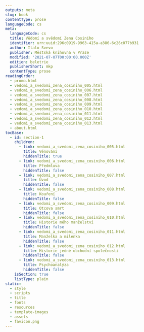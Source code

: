 ```yaml
---
outputs: meta
slug: book
contentType: prose
languageCode: cs
meta:
  languageCode: cs
  title: Vědomí a svědomí Zena Cosiniho
  identifier: urn:uuid:296c0919-9963-415a-a386-6c26c077b931
  author: Italo Svevo
  publisher: Městská knihovna v Praze
  modified: '2021-07-07T00:00:00.000Z'
  edition: beletrie
  publisherShort: mkp
  contentType: prose
readingOrder:
  - promo.html
  - vedomi_a_svedomi_zena_cosiniho_005.html
  - vedomi_a_svedomi_zena_cosiniho_006.html
  - vedomi_a_svedomi_zena_cosiniho_007.html
  - vedomi_a_svedomi_zena_cosiniho_008.html
  - vedomi_a_svedomi_zena_cosiniho_009.html
  - vedomi_a_svedomi_zena_cosiniho_010.html
  - vedomi_a_svedomi_zena_cosiniho_011.html
  - vedomi_a_svedomi_zena_cosiniho_012.html
  - vedomi_a_svedomi_zena_cosiniho_013.html
  - about.html
tocBase:
  - id: section-1
    children:
      - link: vedomi_a_svedomi_zena_cosiniho_005.html
        title: Věnování
        hiddenTitle: true
      - link: vedomi_a_svedomi_zena_cosiniho_006.html
        title: Předmluva
        hiddenTitle: false
      - link: vedomi_a_svedomi_zena_cosiniho_007.html
        title: Úvod
        hiddenTitle: false
      - link: vedomi_a_svedomi_zena_cosiniho_008.html
        title: Kouření
        hiddenTitle: false
      - link: vedomi_a_svedomi_zena_cosiniho_009.html
        title: Otcova smrt
        hiddenTitle: false
      - link: vedomi_a_svedomi_zena_cosiniho_010.html
        title: Historie mého manželství
        hiddenTitle: false
      - link: vedomi_a_svedomi_zena_cosiniho_011.html
        title: Manželka a milenka
        hiddenTitle: false
      - link: vedomi_a_svedomi_zena_cosiniho_012.html
        title: Historie jedné obchodní společnosti
        hiddenTitle: false
      - link: vedomi_a_svedomi_zena_cosiniho_013.html
        title: Psychoanalýza
        hiddenTitle: false
    isSection: true
    listType: plain
static:
  - style
  - scripts
  - title
  - fonts
  - resources
  - template-images
  - assets
  - favicon.png
---
```

